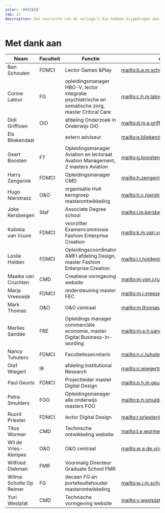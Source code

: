 ```yaml
---
color: '#042B2B'
tab: 21
description: Een overzicht van de collega’s die hebben bijgedragen aan deze MasterMaker, met daarbij hun expertisegebied en emailadressen voor eventuele raadpleging.
---
```


# Met dank aan

| Naam | Faculteit | Functie | email |
| ---- | --------- | ------- | ----- |
| Ben Schouten | FDMCI | Lector Games &Play | <mailto:b.a.m.schouten@hva.nl> |
| Corine Latour | FG | opleidingsmanager HBO-V, lector integratie psychiatrische en somatische zorg, master Critical Care | <mailto:c.h.m.latour@hva.nl> |
| Didi Griffioen | OiO | afdeling Onderzoek in Onderwijs OiO | <mailto:d.m.e.griffioen@hva.nl> |
| Els Bliekendaal | | extern adviseur | <mailto:e.bliekendaal@hva.nl> |
| Geert Boosten | FT | Opleidingsmanager Aviation en lectoraat Avation Management, 2 masters Aviation | <mailto:g.boosten@hva.nl> |
| Harry Zengerink | FDMCI | Opleidingsmanager CMD | <mailto:h.zengerink@hva.nl> |
| Hugo Nierstrasz | O&O | organisatie HvA kerngroep masterontwikkeling | <mailto:h.c.nierstrasz@hva.nl> |
| Joke Kersbergen | Staf | Associate Degree school | <mailto:j.m.kersbergen@hva.nl> |
| Katinka van Vuure | FDMCI | voorzitter Examencommissie Fashion Enterprise Creation | <mailto:k.m.van.vuure@hva.nl> |
| Leslie Holden | FDMCI | Opleidingscoordinator AMFI afdeling Design, master Fashion Enterprise Creation | <mailto:l.t.holden@hva.nl> |
| Maaike van Cruchten | CMD | Creatieve vormgeving website| <mailto:m.van.cruchten@hva.nl> |
| Marja Vreeswijk | FDMCI | ondersteuning master FEC | <mailto:m.j.vreeswijk@hva.nl> |
| Mark Thomas | O&O | O&O centraal | <mailto:m.thomas@hva.nl> |
| Marlies Sandée | FBE | Opleidings manager commerciële economie, master Digital Business-in-wording | <mailto:m.e.h.sandee@hva.nl> |
| Nancy Tuhuteru | FDMCI | Faculteitssecretaris | <mailto:n.c.tuhuteru@hva.nl> |
| Olof Wiegert | IR | afdeling Institutional Research | <mailto:o.wiegert@hva.nl> |
| Paul Geurts | FDMCI | Projectleider master Digital Design | <mailto:p.h.m.geurts@hva.nl> |
| Petra Smulders | FOO | Opleidingsmanager alle onderwijs masters FOO | <mailto:p.h.smulders@hva.nl> |
| Ruurd Priester | FDMCI | lector Digital Design | <mailto:r.priester@hva.nl> |
| Titus Wormer | CMD | Technische ontwikkeling website| <mailto:t.e.wormer@hva.nl> |
| Wil de Vries-Kempes | O&O | O&O centraal | <mailto:w.e.de.vries-kempes@hva.nl> |
| Wilfried Diekman | FMR | Voormalig Directeur Graduate School FMR |
| Wilma Scholte Op Reimer | FG | decaan FG en portefeuillehouder masterontwikkeling | <mailto:w.j.m.scholte.op.reimer@hva.nl> |
| Yuri Westplat | CMD | Technische vormgeving website| <mailto:y.westplat@hva.nl> |
